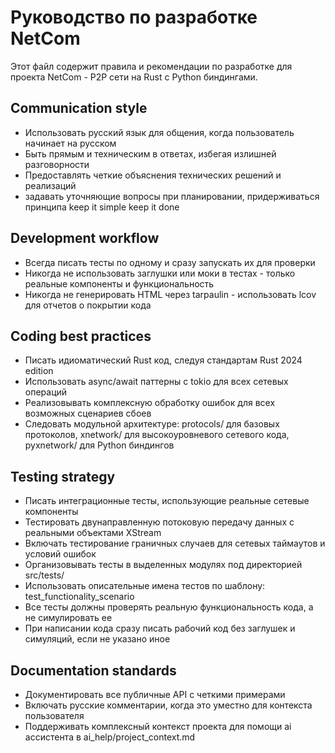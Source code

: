 # Руководство по разработке NetCom

Этот файл содержит правила и рекомендации по разработке для проекта NetCom - P2P сети на Rust с Python биндингами.

## Communication style
- Использовать русский язык для общения, когда пользователь начинает на русском
- Быть прямым и техническим в ответах, избегая излишней разговорности
- Предоставлять четкие объяснения технических решений и реализаций
- задавать уточняющие вопросы при планировании, придерживаться принципа keep it simple keep it done

## Development workflow
- Всегда писать тесты по одному и сразу запускать их для проверки
- Никогда не использовать заглушки или моки в тестах - только реальные компоненты и функциональность
- Никогда не генерировать HTML через tarpaulin - использовать lcov для отчетов о покрытии кода

## Coding best practices
- Писать идиоматический Rust код, следуя стандартам Rust 2024 edition
- Использовать async/await паттерны с tokio для всех сетевых операций
- Реализовывать комплексную обработку ошибок для всех возможных сценариев сбоев
- Следовать модульной архитектуре: protocols/ для базовых протоколов, xnetwork/ для высокоуровневого сетевого кода, pyxnetwork/ для Python биндингов

## Testing strategy
- Писать интеграционные тесты, использующие реальные сетевые компоненты
- Тестировать двунаправленную потоковую передачу данных с реальными объектами XStream
- Включать тестирование граничных случаев для сетевых таймаутов и условий ошибок
- Организовывать тесты в выделенных модулях под директорией src/tests/
- Использовать описательные имена тестов по шаблону: test_functionality_scenario
- Все тесты должны проверять реальную функциональность кода, а не симулировать ее
- При написании кода сразу писать рабочий код без заглушек и симуляций, если не указано иное

## Documentation standards
- Документировать все публичные API с четкими примерами
- Включать русские комментарии, когда это уместно для контекста пользователя
- Поддерживать комплексный контекст проекта для помощи ai ассистента в ai_help/project_context.md

